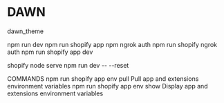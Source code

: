 # DAWN
dawn_theme

npm run dev
npm run shopify app
npm ngrok auth
npm run shopify ngrok auth
npm run shopify app dev

shopify node serve
npm run dev -- --reset


COMMANDS
   npm run shopify app env pull  Pull app and extensions environment variables
    npm run shopify app env show  Display app and extensions environment variables
